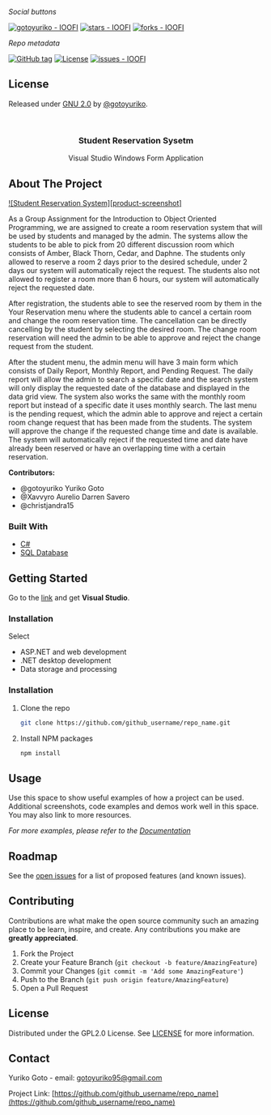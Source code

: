 <!-- PROJECT SHIELDS -->
<!--
*** I'm using markdown "reference style" links for readability.
*** Reference links are enclosed in brackets [ ] instead of parentheses ( ).
*** See the bottom of this document for the declaration of the reference variables
*** for contributors-url, forks-url, etc. This is an optional, concise syntax you may use.
*** https://www.markdownguide.org/basic-syntax/#reference-style-links
-->
_Social buttons_

[![gotoyuriko - IOOFI](https://img.shields.io/static/v1?label=gotoyuriko&message=IOOFI&color=blue&logo=github)](https://github.com/gotoyuriko/IOOFI)
[![stars - IOOFI](https://img.shields.io/github/stars/gotoyuriko/IOOFI?style=social)](https://github.com/gotoyuriko/IOOFI)
[![forks - IOOFI](https://img.shields.io/github/forks/gotoyuriko/IOOFI?style=social)](https://github.com/gotoyuriko/IOOFI)

_Repo metadata_


[![GitHub tag](https://img.shields.io/github/tag/gotoyuriko/IOOFI?include_prereleases=&sort=semver)](https://github.com/gotoyuriko/IOOFI/releases/)
[![License](https://img.shields.io/badge/License-GNU_2.0-blue)](#license)
[![issues - IOOFI](https://img.shields.io/github/issues/gotoyuriko/IOOFI)](https://github.com/gotoyuriko/IOOFI/issues)


## License

Released under [GNU 2.0](https://www.gnu.org/licenses/old-licenses/gpl-2.0.en.html) by [@gotoyuriko](https://github.com/gotoyuriko).


<!-- PROJECT LOGO -->
<br />
<p align="center">
  <h3 align="center">Student Reservation Sysetm</h3>

  <p align="center">
    Visual Studio Windows Form Application
  </p>
</p>



<!-- ABOUT THE PROJECT -->
## About The Project

[![Student Reservation System][product-screenshot]](https://example.com)

As a Group Assignment for the Introduction to Object Oriented Programming, we are assigned to create a room reservation system that will be used by students and managed by the admin. The systems allow the students to be able to pick from 20 different discussion room which consists of Amber, Black Thorn, Cedar, and Daphne. The students only allowed to reserve a room 2 days prior to the desired schedule, under 2 days our system will automatically reject the request. The students also not allowed to register a room more than 6 hours, our system will automatically reject the requested date.

After registration, the students able to see the reserved room by them in the Your Reservation menu where the students able to cancel a certain room and change the room reservation time. The cancellation can be directly cancelling by the student by selecting the desired room. The change room reservation will need the admin to be able to approve and reject the change request from the student.

After the student menu, the admin menu will have 3 main form which consists of Daily Report, Monthly Report, and Pending Request. The daily report will allow the admin to search a specific date and the search system will only display the requested date of the database and displayed in the data grid view. The system also works the same with the monthly room report but instead of a specific date it uses monthly search. The last menu is the pending request, which the admin able to approve and reject a certain room change request that has been made from the students. The system will approve the change if the requested change time and date is available. The system will automatically reject if the requested time and date have already been reserved or have an overlapping time with a certain reservation.

**Contributors:**
+ @gotoyuriko Yuriko Goto
+ @Xavvyro Aurelio Darren Savero
+ @christjandra15


### Built With 

* [C#](https://docs.microsoft.com/en-us/dotnet/csharp/)
* [SQL Database](https://www.microsoft.com/en-us/sql-server/sql-server-downloads)

<!-- GETTING STARTED -->
## Getting Started

Go to the [link](https://visualstudio.microsoft.com/) and get **Visual Studio**.

### Installation

Select
+ ASP.NET and web development
+ .NET desktop development
+ Data storage and processing

### Installation

1. Clone the repo
   ```sh
   git clone https://github.com/github_username/repo_name.git
   ```
2. Install NPM packages
   ```sh
   npm install
   ```


<!-- USAGE EXAMPLES -->
## Usage

Use this space to show useful examples of how a project can be used. Additional screenshots, code examples and demos work well in this space. You may also link to more resources.

_For more examples, please refer to the [Documentation](https://example.com)_



<!-- ROADMAP -->
## Roadmap

See the [open issues](https://github.com/github_username/repo_name/issues) for a list of proposed features (and known issues).



<!-- CONTRIBUTING -->
## Contributing

Contributions are what make the open source community such an amazing place to be learn, inspire, and create. Any contributions you make are **greatly appreciated**.

1. Fork the Project
2. Create your Feature Branch (`git checkout -b feature/AmazingFeature`)
3. Commit your Changes (`git commit -m 'Add some AmazingFeature'`)
4. Push to the Branch (`git push origin feature/AmazingFeature`)
5. Open a Pull Request



<!-- LICENSE -->
## License

Distributed under the GPL2.0 License. See [LICENSE](https://www.gnu.org/licenses/old-licenses/gpl-2.0.html) for more information.



<!-- CONTACT -->
## Contact

Yuriko Goto - email: gotoyuriko95@gmail.com

Project Link: [https://github.com/github_username/repo_name](https://github.com/github_username/repo_name)
